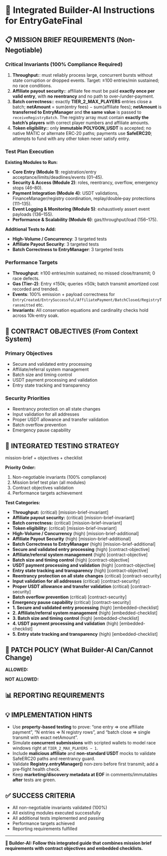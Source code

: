 # 🎯 Integrated Builder-AI Instructions for EntryGateFinal

## 📋 MISSION BRIEF REQUIREMENTS (Non-Negotiable)

### Critical Invariants (100% Compliance Required)
1. **Throughput:**: must reliably process large, concurrent bursts without state corruption or dropped events. Target: ≥100 entries/min sustained; no race conditions.
2. **Affiliate payout security:**: affiliate fee must be paid **exactly once per valid entry**, with **no reentrancy** and no path to over‑/under‑payment.
3. **Batch correctness:**: exactly **TIER_2_MAX_PLAYERS** entries close a batch; **netAmount** = sum(entry fees) − sum(affiliate fees); **netAmount** is **transferred to EntryManager** and **the same value** is passed to `receiveRegistryBatch`. The registry array must contain **exactly the batch’s players** with correct player numbers and affiliate amounts.
4. **Token eligibility:**: only **immutable POLYGON_USDT** is accepted; no native MATIC or alternate ERC‑20 paths; payments use **SafeERC20**; attempts to fund with any other token never satisfy entry.

### Test Plan Execution
**Existing Modules to Run:**
- **Core Entry (Module 1)**: registration/entry acceptance/limits/deadlines/events (01–45).
- **Security & Access (Module 2)**: roles, reentrancy, overflow, emergency stops (46–80).
- **Payment Integration (Module 4)**: USDT validations, FinanceManager/registry coordination, replay/double‑pay protections (111–135).
- **Event Logging & Monitoring (Module 5)**: exhaustively assert event payloads (136–155).
- **Performance & Scalability (Module 6)**: gas/throughput/load (156–175).

**Additional Tests to Add:**
- **High‑Volume / Concurrency**: 3 targeted tests
- **Affiliate Payout Security**: 3 targeted tests
- **Batch Correctness to EntryManager**: 3 targeted tests

### Performance Targets
- **Throughput**: ≥100 entries/min sustained; no missed close/transmit; 0 race defects.
- **Gas (Tier‑2)**: Entry ≤150k; queries ≤50k; batch transmit amortized cost recorded and trended.
- **Events**: 100% emission + payload correctness for `EntryCreated/EntrySuccessful/AffiliatePayment/BatchClosed/RegistryTransmitted` etc.
- **Invariants**: All conservation equations and cardinality checks hold across 10k‑entry soak.

## 🎯 CONTRACT OBJECTIVES (From Context System)

### Primary Objectives
- Secure and validated entry processing
- Affiliate/referral system management
- Batch size and timing control
- USDT payment processing and validation
- Entry state tracking and transparency

### Security Priorities  
- Reentrancy protection on all state changes
- Input validation for all addresses
- Proper USDT allowance and transfer validation
- Batch overflow prevention
- Emergency pause capability

## 🧪 INTEGRATED TESTING STRATEGY

mission-brief + objectives + checklist

**Priority Order:**
1. Non-negotiable invariants (100% compliance)
2. Mission brief test plan (all modules)
3. Contract objectives validation
4. Performance targets achievement

**Test Categories:**
- **Throughput:** (critical) [mission-brief-invariant]
- **Affiliate payout security:** (critical) [mission-brief-invariant]
- **Batch correctness:** (critical) [mission-brief-invariant]
- **Token eligibility:** (critical) [mission-brief-invariant]
- **High‑Volume / Concurrency** (high) [mission-brief-additional]
- **Affiliate Payout Security** (high) [mission-brief-additional]
- **Batch Correctness to EntryManager** (high) [mission-brief-additional]
- **Secure and validated entry processing** (high) [contract-objective]
- **Affiliate/referral system management** (high) [contract-objective]
- **Batch size and timing control** (high) [contract-objective]
- **USDT payment processing and validation** (high) [contract-objective]
- **Entry state tracking and transparency** (high) [contract-objective]
- **Reentrancy protection on all state changes** (critical) [contract-security]
- **Input validation for all addresses** (critical) [contract-security]
- **Proper USDT allowance and transfer validation** (critical) [contract-security]
- **Batch overflow prevention** (critical) [contract-security]
- **Emergency pause capability** (critical) [contract-security]
- **1. Secure and validated entry processing** (high) [embedded-checklist]
- **2. Affiliate/referral system management** (high) [embedded-checklist]
- **3. Batch size and timing control** (high) [embedded-checklist]
- **4. USDT payment processing and validation** (high) [embedded-checklist]
- **5. Entry state tracking and transparency** (high) [embedded-checklist]

## 🔧 PATCH POLICY (What Builder-AI Can/Cannot Change)

**ALLOWED:**


**NOT ALLOWED:**


## 📊 REPORTING REQUIREMENTS



## 💡 IMPLEMENTATION HINTS

- Use **property‑based testing** to prove: “one entry ⇒ one affiliate payment”, “N entries ⇒ N registry rows”, and “batch close ⇒ single transmit with exact netAmount”.
- Simulate **concurrent submissions** with scripted wallets to model race windows right at `TIER_2_MAX_PLAYERS − 1`.
- Include **malicious affiliate** and **non‑standard USDT** mocks to validate SafeERC20 paths and reentrancy guard.
- Validate **Registry.entryManager()** non‑zero before first transmit; add a pre‑flight health check.
- Keep **marketing/discovery metadata at EOF** in comments/immutables **after** tests are green.

## ✅ SUCCESS CRITERIA

- All non-negotiable invariants validated (100%)
- All existing modules executed successfully
- All additional tests implemented and passing
- Performance targets achieved
- Reporting requirements fulfilled

---

**🎯 Builder-AI: Follow this integrated guide that combines mission brief requirements with contract objectives and embedded checklists.**